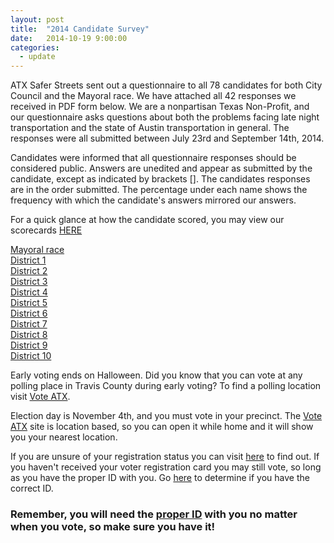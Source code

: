 ```yaml
---
layout: post
title:  "2014 Candidate Survey"
date:   2014-10-19 9:00:00
categories:
  - update
---
```

ATX Safer Streets sent out a questionnaire to all 78 candidates for both City Council and the Mayoral race. We have attached all 42 responses we received in PDF form below.  We are a nonpartisan Texas Non-Profit, and our questionnaire asks questions about both the problems facing late night transportation and the state of Austin transportation in general.  The responses were all submitted between July 23rd and September 14th, 2014.

Candidates were informed that all questionnaire responses should be considered public. Answers are unedited and appear as submitted by the candidate, except as indicated by brackets [].  The candidates responses are in the order submitted.  The percentage under each name shows the frequency with which the candidate's answers mirrored our answers.

For a quick glance at how the candidate scored, you may view our scorecards <a href="http://atxsaferstreets.org/pdf/candidates2014/allcards.pdf" target="_blank">HERE</a><br>

<a href="http://atxsaferstreets.org/pdf/candidates2014/Mayor.pdf" target="_blank">Mayoral race</a><br>
<a href="http://atxsaferstreets.org/pdf/candidates2014/District1.pdf" target="_blank">District 1</a><br>
<a href="http://atxsaferstreets.org/pdf/candidates2014/District2.pdf" target="_blank">District 2</a><br>
<a href="http://atxsaferstreets.org/pdf/candidates2014/District3.pdf" target="_blank">District 3</a><br>
<a href="http://atxsaferstreets.org/pdf/candidates2014/District4.pdf" target="_blank">District 4</a><br>
<a href="http://atxsaferstreets.org/pdf/candidates2014/District5.pdf" target="_blank">District 5</a><br>
<a href="http://atxsaferstreets.org/pdf/candidates2014/District6.pdf" target="_blank">District 6</a><br>
<a href="http://atxsaferstreets.org/pdf/candidates2014/District7.pdf" target="_blank">District 7</a><br>
<a href="http://atxsaferstreets.org/pdf/candidates2014/District8.pdf" target="_blank">District 8</a><br>
<a href="http://atxsaferstreets.org/pdf/candidates2014/District9.pdf" target="_blank">District 9</a><br>
<a href="http://atxsaferstreets.org/pdf/candidates2014/District10.pdf" target="_blank">District 10</a><br>

Early voting ends on Halloween.  Did you know that you can vote at any polling place in Travis County during early voting?  To find a polling location visit <A href="http://www.voteatx.us" target="_blank">Vote ATX</a>.

Election day is November 4th, and you must vote in your precinct. The <A href="http://www.voteatx.us" target="_blank">Vote ATX</a> site is location based, so you can open it while home and it will show you your nearest location. 

If you are unsure of your registration status you can visit <a href="https://team1.sos.state.tx.us/voterws/viw/faces/SearchSelectionVoter.jsp" target="_blank">here</a> to find out. If you haven't received your voter registration card you may still vote, so long as you have the proper ID with you. Go <a href="http://www.votetexas.gov/register-to-vote/need-id" target="_blank">here</a> to determine if you have the correct ID.

### Remember, you will need the <a href="http://www.votetexas.gov/register-to-vote/need-id" target="_blank">proper ID</a> with you no matter when you vote, so make sure you have it!


